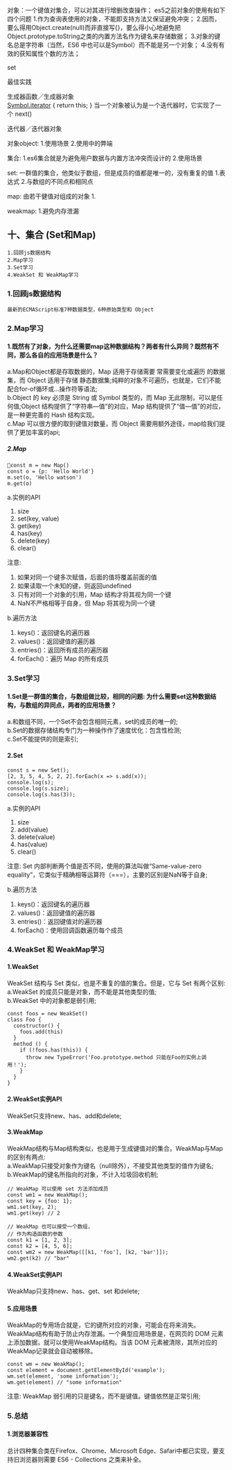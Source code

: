 
对象：一个键值对集合，可以对其进行增删改查操作；
es5之前对象的使用有如下四个问题
1.作为查询表使用的对象，不能即支持方法又保证避免冲突；
2.因而，要么得用Object.create(null)而非直接写{}，要么得小心地避免把Object.prototype.toString之类的内置方法名作为键名来存储数据；
3.对象的键名总是字符串（当然，ES6 中也可以是Symbol）而不能是另一个对象；
4.没有有效的获知属性个数的方法；

set


最佳实践

生成器函数／生成器对象   
[Symbol.iterator]() { return this; }
当一个对象被认为是一个迭代器时，它实现了一个 next()


迭代器／迭代器对象



对象object:
1.使用场景
2.使用中的弊端

集合:
1.es6集合就是为避免用户数据与内置方法冲突而设计的
2.使用场景

set: 一群值的集合，他类似于数组，但是成员的值都是唯一的，没有重复的值
1.表达式
2.与数组的不同点和相同点

map: 由若干健值对组成的对象
1.

weakmap:
1.避免内存泄漏


## 十、集合 (Set和Map)
```
1.回顾js数据结构
2.Map学习
3.Set学习
4.WeakSet 和 WeakMap学习
```

### 1.回顾js数据结构
```
最新的ECMAScript标准7种数据类型，6种原始类型和 Object
```

### 2.Map学习

#### 1.既然有了对象，为什么还需要map这种数据结构？两者有什么异同？既然有不同，那么各自的应用场景是什么？<br>
a.Map和Object都是存取数据的，Map 适用于存储需要 常需要变化或遍历 的数据集，而 Object 适用于存储 静态数据集;纯粹的对象不可遍历，也就是，它们不能配合for-of循环或...操作符等语法;<br>
b.Object 的 key 必须是 String 或 Symbol 类型的，而 Map 无此限制，可以是任何值;Object 结构提供了“字符串—值”的对应，Map 结构提供了“值—值”的对应，是一种更完善的 Hash 结构实现。<br>
c.Map 可以很方便的取到键值对数量，而 Object 需要用额外途径，map给我们提供了更加丰富的api;

##### 2.Map
```
const m = new Map()
const o = {p: 'Hello World'}
m.set(o, 'Hello watson')
m.get(o)
```
a.实例的API
1. size
2. set(key, value)
3. get(key)
4. has(key)
5. delete(key)
6. clear()

注意:
1. 如果对同一个键多次赋值，后面的值将覆盖前面的值
2. 如果读取一个未知的键，则返回undefined
3. 只有对同一个对象的引用，Map 结构才将其视为同一个键
4. NaN不严格相等于自身，但 Map 将其视为同一个键

b.遍历方法
1. keys()：返回键名的遍历器
2. values()：返回键值的遍历器
3. entries()：返回所有成员的遍历器
4. forEach()：遍历 Map 的所有成员

### 3.Set学习

#### 1.Set是一群值的集合，与数组做比较，相同的问题: 为什么需要set这种数据结构，与数组的异同点，两者的应用场景？<br>
a.和数组不同，一个Set不会包含相同元素，set的成员的唯一的;<br>
b.Set的数据存储结构专门为一种操作作了速度优化：包含性检测;<br>
c.Set不能提供的则是索引;

#### 2.Set
```
const s = new Set();
[2, 3, 5, 4, 5, 2, 2].forEach(x => s.add(x));
console.log(s);
console.log(s.size);
console.log(s.has(3));
```

a.实例的API
1. size
2. add(value)
3. delete(value)
4. has(value)
5. clear()

注意: Set 内部判断两个值是否不同，使用的算法叫做“Same-value-zero equality”，它类似于精确相等运算符（===），主要的区别是NaN等于自身;

b.遍历方法
1. keys()：返回键名的遍历器
2. values()：返回键值的遍历器
3. entries()：返回键值对的遍历器
4. forEach()：使用回调函数遍历每个成员

### 4.WeakSet 和 WeakMap学习

#### 1.WeakSet
WeakSet 结构与 Set 类似，也是不重复的值的集合。但是，它与 Set 有两个区别:<br>
a.WeakSet 的成员只能是对象，而不能是其他类型的值;<br>
b.WeakSet 中的对象都是弱引用;
```
const foos = new WeakSet()
class Foo {
  constructor() {
    foos.add(this)
  }
  method () {
    if (!foos.has(this)) {
      throw new TypeError('Foo.prototype.method 只能在Foo的实例上调用！');
    }
  }
}
```

#### 2.WeakSet实例API
WeakSet只支持new、has、add和delete;

#### 3.WeakMap
WeakMap结构与Map结构类似，也是用于生成键值对的集合。WeakMap与Map的区别有两点:<br>
a.WeakMap只接受对象作为键名（null除外），不接受其他类型的值作为键名;<br>
b.WeakMap的键名所指向的对象，不计入垃圾回收机制;
```
// WeakMap 可以使用 set 方法添加成员
const wm1 = new WeakMap();
const key = {foo: 1};
wm1.set(key, 2);
wm1.get(key) // 2

// WeakMap 也可以接受一个数组，
// 作为构造函数的参数
const k1 = [1, 2, 3];
const k2 = [4, 5, 6];
const wm2 = new WeakMap([[k1, 'foo'], [k2, 'bar']]);
wm2.get(k2) // "bar"
```

#### 4.WeakSet实例API
WeakMap只支持new、has、get、set 和delete;

#### 5.应用场景
WeakMap的专用场合就是，它的键所对应的对象，可能会在将来消失。WeakMap结构有助于防止内存泄漏。一个典型应用场景是，在网页的 DOM 元素上添加数据，就可以使用WeakMap结构。当该 DOM 元素被清除，其所对应的WeakMap记录就会自动被移除。
```
const wm = new WeakMap();
const element = document.getElementById('example');
wm.set(element, 'some information');
wm.get(element) // "some information"
```
注意: WeakMap 弱引用的只是键名，而不是键值。键值依然是正常引用;

### 5.总结
#### 1.浏览器兼容性
总计四种集合类在Firefox、Chrome、Microsoft Edge、Safari中都已实现，要支持旧浏览器则需要 ES6 - Collections 之类来补全。





